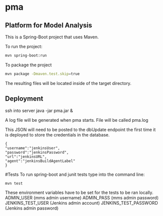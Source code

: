 # pma
## Platform for Model Analysis

This is a Spring-Boot project that uses Maven.

To run the project:

```bash
mvn spring-boot:run
```

To package the project

```bash
mvn package -Dmaven.test.skip=true
```
The resulting files will be located inside of the target directory.

## Deployment
ssh into server
java -jar pma.jar &

A log file will be generated when pma starts. File will be called pma.log

This JSON will need to be posted to the dbUpdate endpoint the first time it is deployed to store the credentials in the database.
```
{
"username":"jenkinsUser",
"password":"jenkinsPassword",
"url":"jenkinsURL",
"agent":"jenkinsBuildAgentLabel"
}
```
#Tests
To run spring-boot and junit tests type into the command line:
```bash
mvn test
```
These environment variables have to be set for the tests to be ran locally.
ADMIN_USER (mms admin username)
ADMIN_PASS (mms admin password)
JENKINS_TEST_USER (Jenkins admin account)
JENKINS_TEST_PASSWORD (Jenkins admin password)
